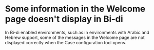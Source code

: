 # Some information in the Welcome page doesn't display in Bi-di

In Bi-di enabled environments, such as in environments with Arabic and Hebrew support, some of
the messages in the Welcome page are not displayed correctly when the Case configuration tool
opens.